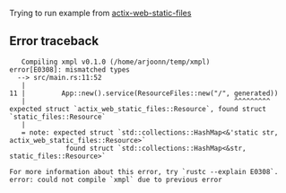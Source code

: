 Trying to run example from [actix-web-static-files](https://github.com/kilork/actix-web-static-files#use-case-1-static-resources-folder)

## Error traceback

```
   Compiling xmpl v0.1.0 (/home/arjoonn/temp/xmpl)
error[E0308]: mismatched types
  --> src/main.rs:11:52
   |
11 |         App::new().service(ResourceFiles::new("/", generated))
   |                                                    ^^^^^^^^^ expected struct `actix_web_static_files::Resource`, found struct `static_files::Resource`
   |
   = note: expected struct `std::collections::HashMap<&'static str, actix_web_static_files::Resource>`
              found struct `std::collections::HashMap<&str, static_files::Resource>`

For more information about this error, try `rustc --explain E0308`.
error: could not compile `xmpl` due to previous error
```
